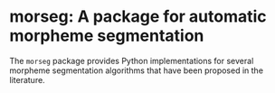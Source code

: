 # morseg: A package for automatic morpheme segmentation

The ```morseg``` package provides Python implementations for several morpheme segmentation algorithms that have been proposed in the literature.